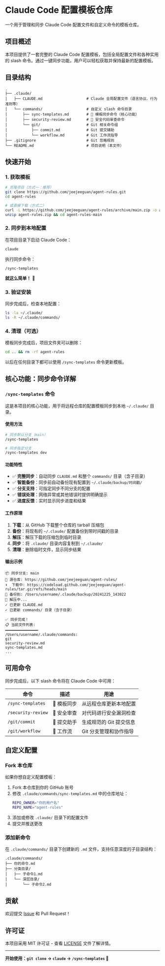 # Claude Code 配置模板仓库

一个用于管理和同步 Claude Code 配置文件和自定义命令的模板仓库。

## 项目概述

本项目提供了一套完整的 Claude Code 配置模板，包括全局配置文件和各种实用的 slash 命令。通过一键同步功能，用户可以轻松获取并保持最新的配置模板。

## 目录结构

```
.
├── .claude/
│   ├── CLAUDE.md                    # Claude 全局配置文件（语言协议、行为准则等）
│   └── commands/                    # 自定义 slash 命令目录
│       ├── sync-templates.md        # 🔄 模板同步命令（核心功能）
│       ├── security-review.md       # 🔐 安全代码审查命令
│       └── git/                     # Git 相关命令组
│           ├── commit.md            # Git 提交辅助
│           └── workflow.md          # Git 工作流指导
├── .gitignore                       # Git 忽略规则
└── README.md                        # 项目说明（本文件）
```

## 快速开始

### 1. 获取模板

```bash
# 克隆项目（方式一：推荐）
git clone https://github.com/jeejeeguan/agent-rules.git
cd agent-rules

# 或直接下载（方式二）
curl -L https://github.com/jeejeeguan/agent-rules/archive/main.zip -o agent-rules.zip
unzip agent-rules.zip && cd agent-rules-main
```

### 2. 同步到本地配置

在项目目录下启动 Claude Code：

```bash
claude
```

执行同步命令：

```
/sync-templates
```

**就这么简单！** 🎉

### 3. 验证安装

同步完成后，检查本地配置：

```bash
ls -la ~/.claude/
ls -R ~/.claude/commands/
```

### 4. 清理（可选）

模板同步完成后，项目文件夹可以删除：

```bash
cd .. && rm -rf agent-rules
```

以后在任何目录下都可以使用 `/sync-templates` 命令更新模板。

## 核心功能：同步命令详解

### `/sync-templates` 命令

这是本项目的核心功能，用于将远程仓库的配置模板同步到本地 `~/.claude/` 目录。

#### 使用方法

```bash
# 同步默认分支（main）
/sync-templates

# 同步指定分支
/sync-templates dev
```

#### 功能特性

- ✅ **完整同步**：自动同步 `CLAUDE.md` 和整个 `commands/` 目录（含子目录）
- ✅ **智能备份**：同步前自动备份现有配置到 `~/.claude/backup/时间戳/`
- ✅ **分支支持**：可指定同步不同分支的配置
- ✅ **错误处理**：网络异常或其他错误时提供明确提示
- ✅ **进度反馈**：实时显示同步进度和结果

#### 工作原理

1. **下载**：从 GitHub 下载整个仓库的 tarball 压缩包
2. **备份**：将现有的 `~/.claude/` 配置备份到带时间戳的目录
3. **解压**：解压下载的压缩包到临时目录
4. **同步**：将 `.claude/` 目录内容复制到 `~/.claude/`
5. **清理**：删除临时文件，显示同步结果

#### 输出示例

```
📦 同步分支: main
🔗 源仓库: https://github.com/jeejeeguan/agent-rules/
⬇️  下载中: https://codeload.github.com/jeejeeguan/agent-rules/tar.gz/refs/heads/main
💾 备份到: /Users/username/.claude/backup/20241225_143022
📂 解压中...
✓ 已更新 CLAUDE.md
✓ 已更新 commands/ 目录（含子目录）

✅ 同步完成！
📋 当前文件列表:
━━━━━━━━━━━━━━━
/Users/username/.claude/commands:
git
security-review.md
sync-templates.md
...
```

## 可用命令

同步完成后，以下 slash 命令将在 Claude Code 中可用：

| 命令 | 描述 | 用途 |
|------|------|------|
| `/sync-templates` | 🔄 模板同步 | 从远程仓库更新本地配置 |
| `/security-review` | 🔐 安全审查 | 对代码进行安全漏洞检查 |
| `/git/commit` | 📝 提交助手 | 生成规范的 Git 提交信息 |
| `/git/workflow` | 🌊 工作流 | Git 分支管理和协作指导 |

## 自定义配置

### Fork 本仓库

如果你想自定义配置模板：

1. Fork 本仓库到你的 GitHub 账号
2. 修改 `.claude/commands/sync-templates.md` 中的仓库地址：
   ```bash
   REPO_OWNER="你的用户名"
   REPO_NAME="agent-rules"
   ```
3. 添加或修改 `.claude/` 目录下的配置文件
4. 提交并推送更改

### 添加新命令

在 `.claude/commands/` 目录下创建新的 `.md` 文件，支持任意深度的子目录结构：

```
.claude/commands/
├── 你的命令.md
├── 分类目录/
│   ├── 子命令1.md
│   └── 深层目录/
│       └── 子命令2.md
```


## 贡献

欢迎提交 [Issue](https://github.com/jeejeeguan/agent-rules/issues) 和 Pull Request！

## 许可证

本项目采用 MIT 许可证 - 查看 [LICENSE](LICENSE) 文件了解详情。


---

**开始使用：`git clone` → `claude` → `/sync-templates` 🚀**